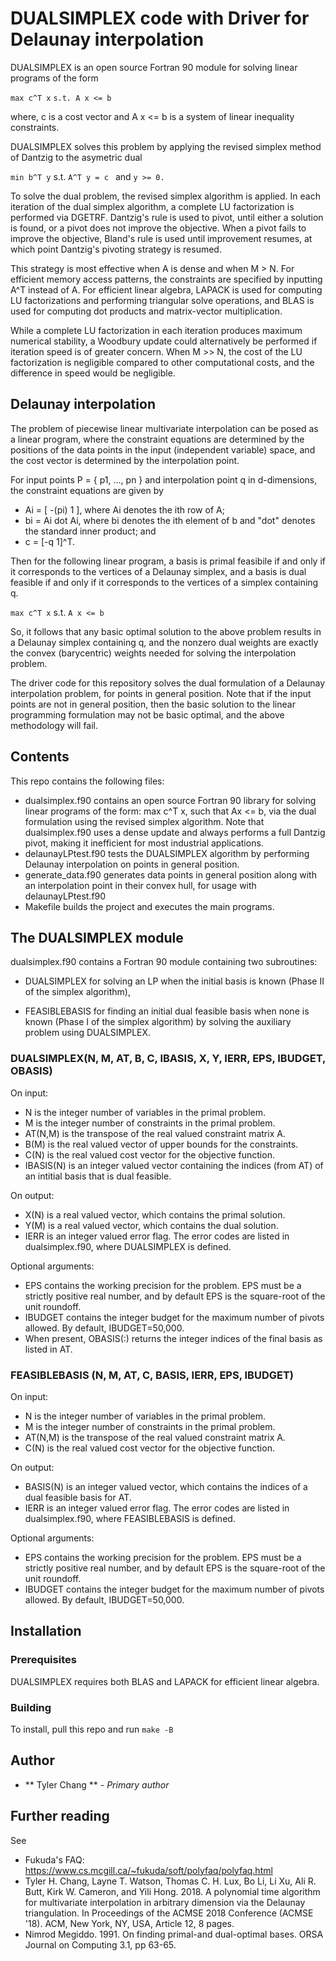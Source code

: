 # DUALSIMPLEX code with Driver for Delaunay interpolation

DUALSIMPLEX is an open source Fortran 90 module for solving
linear programs of the form

``
max c^T x
``
``
s.t. A x <= b
``

where, c is a cost vector and A x <= b is a system of linear inequality
constraints.

DUALSIMPLEX solves this problem by applying the revised simplex method
of Dantzig to the asymetric dual

``
min b^T y
``
s.t. 
``
A^T y = c 
``
and
``
y >= 0.
``

To solve the dual problem, the revised simplex algorithm is applied. In
each iteration of the dual simplex algorithm, a complete LU factorization
is performed via DGETRF. Dantzig's rule is used to pivot, until either a
solution is found, or a pivot does not improve the objective. When a pivot
fails to improve the objective, Bland's rule is used until improvement
resumes, at which point Dantzig's pivoting strategy is resumed.

This strategy is most effective when A is dense and when M > N. For
efficient memory access patterns, the constraints are specified by
inputting A^T instead of A. For efficient linear algebra, LAPACK is
used for computing LU factorizations and performing triangular solve
operations, and BLAS is used for computing dot products and matrix-vector
multiplication.

While a complete LU factorization in each iteration produces maximum
numerical stability, a Woodbury update could alternatively be performed
if iteration speed is of greater concern. When M >> N, the cost of the
LU factorization is negligible compared to other computational costs,
and the difference in speed would be negligible.

## Delaunay interpolation

The problem of piecewise linear multivariate interpolation can be posed
as a linear program, where the constraint equations are determined by the
positions of the data points in the input (independent variable) space,
and the cost vector is determined by the interpolation point.

For input points P = { p1, ..., pn } and interpolation point q in d-dimensions, 
the constraint equations are given by
 - Ai = [ -(pi) 1 ], where Ai denotes the ith row of A;
 - bi = Ai dot Ai, where bi denotes the ith element of b and "dot" denotes
   the standard inner product; and
 - c = [-q 1]^T.

Then for the following linear program, a basis is primal feasibile
if and only if it corresponds to the vertices of a Delaunay simplex,
and a basis is dual feasible if and only if it corresponds to the vertices
of a simplex containing q.

``
max c^T x
``
s.t. 
``
A x <= b
``

So, it follows that any basic optimal solution to the above problem results in
a Delaunay simplex containing q, and the nonzero dual weights are exactly
the convex (barycentric) weights needed for solving the interpolation
problem.

The driver code for this repository solves the dual formulation of a
Delaunay interpolation problem, for points in general position.
Note that if the input points are not in general position, then the basic
solution to the linear programming formulation may not be basic optimal,
and the above methodology will fail.

## Contents

This repo contains the following files:
 - dualsimplex.f90 contains an open source Fortran 90 library for solving
   linear programs of the form: max c^T x, such that Ax <= b, via the dual
   formulation using the revised simplex algorithm.
   Note that dualsimplex.f90 uses a dense update and always performs a full
   Dantzig pivot, making it inefficient for most industrial applications.
 - delaunayLPtest.f90 tests the DUALSIMPLEX algorithm by performing Delaunay
   interpolation on points in general position.
 - generate\_data.f90 generates data points in general position along with
   an interpolation point in their convex hull, for usage with
   delaunayLPtest.f90
 - Makefile builds the project and executes the main programs.

## The DUALSIMPLEX module
dualsimplex.f90 contains a Fortran 90 module containing two subroutines:

 - DUALSIMPLEX for solving an LP when the initial basis is known (Phase II of
   the simplex algorithm),

 - FEASIBLEBASIS for finding an initial dual feasible basis when none is
   known (Phase I of the simplex algorithm) by solving the auxiliary
   problem using DUALSIMPLEX.


### DUALSIMPLEX(N, M, AT, B, C, IBASIS, X, Y, IERR, EPS, IBUDGET, OBASIS)

On input:
 - N is the integer number of variables in the primal problem.
 - M is the integer number of constraints in the primal problem.
 - AT(N,M) is the transpose of the real valued constraint matrix A.
 - B(M) is the real valued vector of upper bounds for the constraints.
 - C(N) is the real valued cost vector for the objective function.
 - IBASIS(N) is an integer valued vector containing the indices (from AT)
   of an intitial basis that is dual feasible.

On output:
 - X(N) is a real valued vector, which contains the primal solution.
 - Y(M) is a real valued vector, which contains the dual solution.
 - IERR is an integer valued error flag. The error codes are listed in
   dualsimplex.f90, where DUALSIMPLEX is defined.

Optional arguments:
 - EPS contains the working precision for the problem. EPS must be a
   strictly positive real number, and by default EPS is the square-root of
   the unit roundoff.
 - IBUDGET contains the integer budget for the maximum number of pivots
   allowed. By default, IBUDGET=50,000.
 - When present, OBASIS(:) returns the integer indices of the final basis
   as listed in AT.

### FEASIBLEBASIS (N, M, AT, C, BASIS, IERR, EPS, IBUDGET)

On input:
 - N is the integer number of variables in the primal problem.
 - M is the integer number of constraints in the primal problem.
 - AT(N,M) is the transpose of the real valued constraint matrix A.
 - C(N) is the real valued cost vector for the objective function.

On output:
 - BASIS(N) is an integer valued vector, which contains the indices of a
   dual feasible basis for AT.
 - IERR is an integer valued error flag. The error codes are listed in
   dualsimplex.f90, where FEASIBLEBASIS is defined.

Optional arguments:
 - EPS contains the working precision for the problem. EPS must be a
   strictly positive real number, and by default EPS is the square-root of
   the unit roundoff.
 - IBUDGET contains the integer budget for the maximum number of pivots
   allowed. By default, IBUDGET=50,000.

## Installation

### Prerequisites

DUALSIMPLEX requires both BLAS and LAPACK for efficient linear algebra.

### Building

To install, pull this repo and run
``
make -B
``

## Author

* ** Tyler Chang ** - *Primary author*

## Further reading

See

 - Fukuda's FAQ:
https://www.cs.mcgill.ca/~fukuda/soft/polyfaq/polyfaq.html
 - Tyler H. Chang, Layne T. Watson, Thomas C. H. Lux, Bo Li, Li Xu, Ali R. Butt, Kirk W. Cameron, and Yili Hong. 2018. A polynomial time algorithm for multivariate interpolation in arbitrary dimension via the Delaunay triangulation. In Proceedings of the ACMSE 2018 Conference (ACMSE '18). ACM, New York, NY, USA, Article 12, 8 pages.
 - Nimrod Megiddo. 1991. On finding primal-and dual-optimal bases. ORSA Journal on Computing 3.1, pp 63-65.

